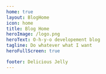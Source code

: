 ```yaml
---
home: true
layout: BlogHome
icon: home
title: Blog Home
heroImage: /logo.png
heroText: O-h-y-o developement blog
tagline: Do whatever what I want
heroFullScreen: true

footer: Delicious Jelly
---
```

